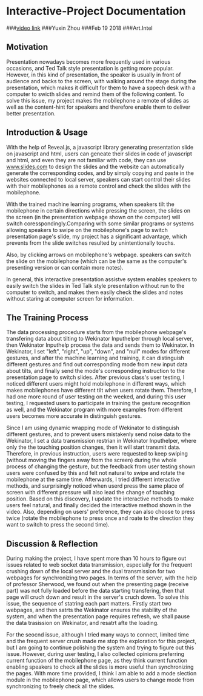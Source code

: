 # Interactive-Project Documentation

###[video link](https://youtu.be/-b6IFrfuDm4)
###Yuxin Zhou
###Feb 19 2018
###Art.Intel

## Motivation
Presentation nowadays becomes more frequently used in various occasions, and Ted Talk style presentation is getting more popular. However, in this kind of presentation, the speaker is usually in front of audience and backs to the screen, with walking around the stage during the presentation, which makes it difficult for them to have a sppech desk with a computer to swicth slides and remind them of the following content. To solve this issue, my project makes the mobilephone a remote of slides as well as the content-hint for speakers and therefore enable them to deliver better presentation.

## Introduction & Usage
With the help of Reveal.js, a javascript library generating presentation slide on javascript and html, users can geneate their slides in code of javascript and html, and even they are not familiar with code, they can use www.slides.com to design the slides and the website can automatically generate the corresponding codes, and by simply copying and paste in the websites connected to local server, speakers can start control their slides with their mobilephones as a remote control and check the slides with the mobilephone.

With the trained machine learning programs, when speakers tilt the mobilephone in certain directions while pressing the screen, the slides  on the screen (in the presentation webpage shown on the computer) will switch coresspondingly.Comparing with some similar programs or systems allowing speakers to swipe on the mobilephone's page to switch presentation page's slide, my project has a significant advantage, which prevents from the slide switches resulted by unintentionally touchs. 

Also, by clicking arrows on mobilephone's webpage. speakers can switch the slide on the mobilephone (which can be the same as the computer's presenting version or can contain more notes). 

In general, this interactive presentation assistve system enables speakers to easily switch the slides in Ted Talk style presentation without run to the computer to switch, and makes them easily check the slides and notes without staring at computer screen for information.

## The Training Process
The data processing procedure starts from the mobilephone webpage's transfering data about tilting to Wekinator Inputhelper through local server, then Wekinator Inputhelp process the data and sends them to Wekinator. In Wekinator, I set "left", "right", "up", "down", and "null" modes for different gestures, and after the machine learning and training, it can distinguish different gestures and find out corresponding mode from new input data about tilts, and finally send the mode's corresponding instruction to the presentation page to switch slides. After previous class's user testing, I noticed different users might hold mobilephone in different ways, which makes mobilephones have different tilt when users rotate them. Therefore, I had one more round of user testing on the weeked, and during this user testing, I requested users to participate in training the gesture recognition as well, and the Wekinator program with more examples from different users becomes more accurate in distinguish gestures.

Since I am using dynamic wrapping mode of Wekinator to distinguish different gestures, and to prevent users mistakenly send noise data to the Wekinator, I set a data transmission restrian in Wekinator Inputhelper, where only the the touching position changes, then it will start transmit data. Therefore, in previous instruction, users were requested to keep swiping (without moving the fingers away from the screen) during the whole process of changing the gesture, but the feedback from user testing shown users were confused by this and felt not natural to swipe and rotate the mobilephone at the same time. Afterwards, I tried different interactive methods, and surprisingly noticed when userd press the same place of screen with different pressure will also lead the change of touching position. Based on this discovery, I update the interactive methods to make users feel natural, and finally decided the interactive method shown in the video. Also, depending on users' preference, they can also choose to press twice (rotate the mobilephone to press once and roate to the direction they want to switch to press the second time).


## Discussion & Reflection
During making the project, I have spent more than 10 hours to figure out issues related to web socket data transmission, especially for the frequent crushing down of the local server and the dual transmission for two webpages for synchronizing two pages. In terms of the server, with the help of professor Sherwood, we found out when the presenting page (receive part) was not fully loaded before the data starting transfering, then that page will cruch down and result in the server's cruch down. To solve this issue, the sequence of statring each part matters. Firstly start two webpages, and then satrts the Wekinator ensures the stability of the system, and when the presentation page requires refresh, we shall pause the data trasission on Wekinator, and resatrt afte the loading. 

For the seocnd issue, although I tried many ways to connect, limited time and the frequent server crush made me stop the exploration for this project, but I am going to continue polishing the system and trying to figure out this issue. However, during user testing, I also collected opinions preferring current function of the mobilephone page, as they think current function enabling speakers to check all the slides is more useful than synchronizing the pages. With more time provided, I think I am able to add a mode slection module in the mobilephone page, which allows users to change mode from synchronizing to freely check all the slides.
